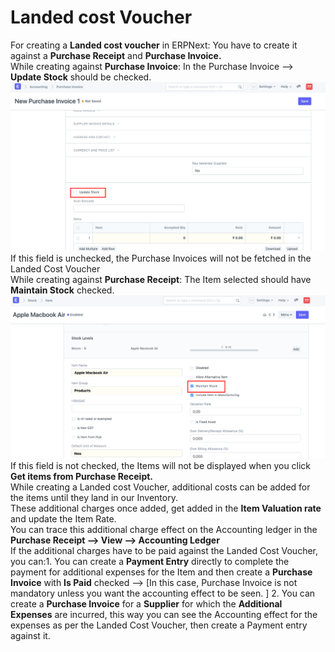 
# Landed cost Voucher


For creating a **Landed cost voucher** in ERPNext: You have to create it against a **Purchase Receipt** and **Purchase Invoice.**  
While creating against **Purchase Invoice**: In the Purchase Invoice --> **Update Stock** should be checked.  
![](/files/z3sBK9F.png)  
 If this field is unchecked, the Purchase Invoices will not be fetched in the Landed Cost Voucher  
While creating against **Purchase Receipt**: The Item selected should have **Maintain Stock** checked.  
![](/files/vEwpm61.png)  
 If this field is not checked, the Items will not be displayed when you click **Get items from Purchase Receipt.**   
While creating a Landed cost Voucher, additional costs can be added for the items until they land in our Inventory.  
These additional charges once added, get added in the **Item Valuation rate** and update the Item Rate.  
You can trace this additional charge effect on the Accounting ledger in the **Purchase Receipt --> View --> Accounting Ledger**  
If the additional charges have to be paid against the Landed Cost Voucher, you can:1. You can create a **Payment Entry** directly to complete the payment for additional expenses for the Item and then create a **Purchase Invoice** with **Is Paid** checked --> [In this case, Purchase Invoice is not mandatory unless you want the accounting effect to be seen. ]
2. You can create a **Purchase Invoice** for a **Supplier** for which the **Additional Expenses** are incurred, this way you can see the Accounting effect for the expenses as per the Landed Cost Voucher, then create a Payment entry against it.

  

